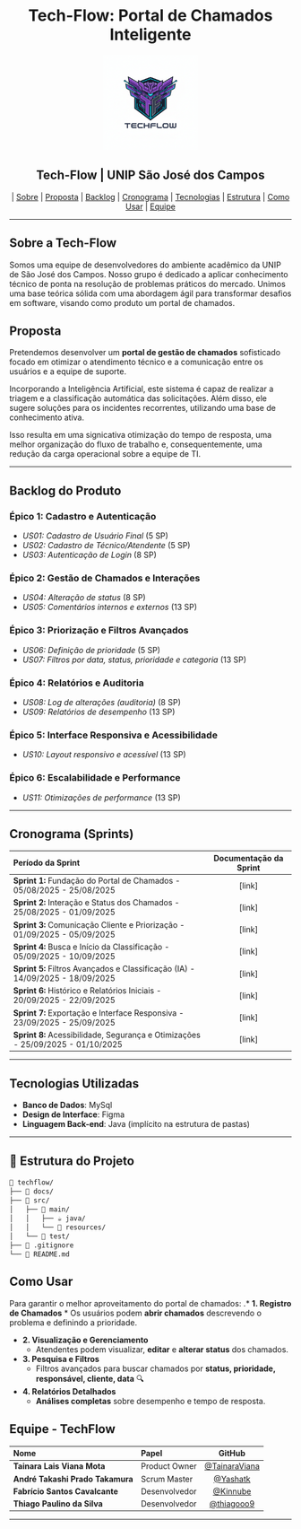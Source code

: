 <div align="center">
  <h1 align="center"> Tech-Flow: Portal de Chamados Inteligente </h1>
  <img src="Base_TechFlow/img/techflow-logo.png" alt="Logo TechFlow" width="170">
  <br>
  <h2 align="center"> Tech-Flow | UNIP São José dos Campos</h2>

  | [Sobre](#sobre) | [Proposta](#proposta) | [Backlog](#backlog) | [Cronograma](#cronograma) |  [Tecnologias](#tecnologias) | [Estrutura](#estrutura) | [Como Usar](#como-usar)  | [Equipe](#equipe) 
</div>

---

## Sobre a Tech-Flow <a id="sobre"></a>

Somos uma equipe de desenvolvedores do ambiente acadêmico da UNIP de São José dos Campos. Nosso grupo é dedicado a aplicar conhecimento técnico de ponta na resolução de problemas práticos do mercado. Unimos uma base teórica sólida com uma abordagem ágil para transformar desafios em software, visando como produto um portal de chamados.

## Proposta <a id="proposta"></a>

Pretendemos desenvolver um **portal de gestão de chamados** sofisticado focado em otimizar o atendimento técnico e a comunicação entre os usuários e a equipe de suporte.

Incorporando a Inteligência Artificial, este sistema é capaz de realizar a triagem e a classificação automática das solicitações. Além disso, ele sugere soluções para os incidentes recorrentes, utilizando uma base de conhecimento ativa.

Isso resulta em uma signicativa otimização do tempo de resposta, uma melhor organização do fluxo de trabalho e, consequentemente, uma redução da carga operacional sobre a equipe de TI.

---

## Backlog do Produto <a id="backlog"></a>

### **Épico 1: Cadastro e Autenticação**
* *US01: Cadastro de Usuário Final* (5 SP)
* *US02: Cadastro de Técnico/Atendente* (5 SP)
* *US03: Autenticação de Login* (8 SP)

### **Épico 2: Gestão de Chamados e Interações**
* *US04: Alteração de status* (8 SP)
* *US05: Comentários internos e externos* (13 SP)

### **Épico 3: Priorização e Filtros Avançados**
* *US06: Definição de prioridade* (5 SP)
* *US07: Filtros por data, status, prioridade e categoria* (13 SP)

### **Épico 4: Relatórios e Auditoria**
* *US08: Log de alterações (auditoria)* (8 SP)
* *US09: Relatórios de desempenho* (13 SP)

### **Épico 5: Interface Responsiva e Acessibilidade**
* *US10: Layout responsivo e acessível* (13 SP)

### **Épico 6: Escalabilidade e Performance**
* *US11: Otimizações de performance* (13 SP)

---

## Cronograma (Sprints) <a id="cronograma"></a>

| Período da Sprint | Documentação da Sprint |
| :--- | :---: |
| **Sprint 1:** Fundação do Portal de Chamados - 05/08/2025 - 25/08/2025 | [link] |
| **Sprint 2:** Interação e Status dos Chamados - 25/08/2025 - 01/09/2025 | [link] |
| **Sprint 3:** Comunicação Cliente e Priorização - 01/09/2025 - 05/09/2025 | [link] |
| **Sprint 4:** Busca e Início da Classificação - 05/09/2025 - 10/09/2025 | [link] |
| **Sprint 5:** Filtros Avançados e Classificação (IA) - 14/09/2025 - 18/09/2025 | [link] |
| **Sprint 6:** Histórico e Relatórios Iniciais - 20/09/2025 - 22/09/2025 | [link] |
| **Sprint 7:** Exportação e Interface Responsiva - 23/09/2025 - 25/09/2025 | [link] |
| **Sprint 8:** Acessibilidade, Segurança e Otimizações - 25/09/2025 - 01/10/2025 | [link] |

---

## Tecnologias Utilizadas <a id="tecnologias"></a>

* **Banco de Dados**: MySql
* **Design de Interface**: Figma
* **Linguagem Back-end**: Java (implícito na estrutura de pastas)

---

## 📂 Estrutura do Projeto <a id="estrutura"></a>

```text
📁 techflow/
├── 📁 docs/
├── 📁 src/
│   ├── 📁 main/
│   │   ├── ☕ java/
│   │   └── 📄 resources/
│   └── 📁 test/
├── 📜 .gitignore
└── 📄 README.md
```

## Como Usar <a id="como-usar"></a>

Para garantir o melhor aproveitamento do portal de chamados:
.* **1. Registro de Chamados**
    * Os usuários podem **abrir chamados** descrevendo o problema e definindo a prioridade.
* **2. Visualização e Gerenciamento**
    * Atendentes podem visualizar, **editar** e **alterar status** dos chamados.
* **3. Pesquisa e Filtros**
    * Filtros avançados para buscar chamados por **status, prioridade, responsável, cliente, data** 🔍
* **4. Relatórios Detalhados**
    * **Análises completas** sobre desempenho e tempo de resposta.



## Equipe - TechFlow <a id="equipe"></a>

| Nome | Papel | GitHub |
| :--- | :--- | :---: |
| **Tainara Lais Viana Mota** | Product Owner | [@TainaraViana](https://github.com/TainaraViana) |
| **André Takashi Prado Takamura** | Scrum Master | [@Yashatk](https://github.com/Yashatk) |
| **Fabrício Santos Cavalcante** | Desenvolvedor | [@Kinnube](https://github.com/Kinnube) |
| **Thiago Paulino da Silva** | Desenvolvedor | [@thiagooo9](https://github.com/thiagooo9) |

---
